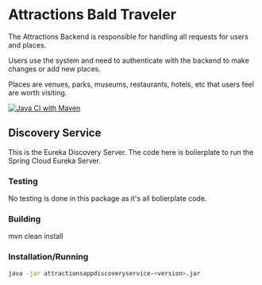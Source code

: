 # Attractions Bald Traveler
The Attractions Backend is responsible for handling all requests for users and places.

Users use the system and need to authenticate with the backend to make changes or add new places.

Places are venues, parks, museums, restaurants, hotels, etc that users feel are worth visiting.

[![Java CI with Maven](https://github.com/Bald-traveler/attraction-app-discovery-service/actions/workflows/maven.yml/badge.svg)](https://github.com/Bald-traveler/attraction-app-discovery-service/actions/workflows/maven.yml)

## Discovery Service
This is the Eureka Discovery Server.  The code here is bolierplate to run the Spring Cloud Eureka Server.

### Testing
No testing is done in this package as it's all bolierplate code.

### Building

mvn clean install

### Installation/Running

```bash
java -jar attractionsappdiscoveryservice-<version>.jar
```
